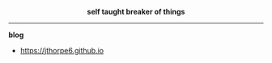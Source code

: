 <p align="center">
<b>self taught breaker of things</b>
</p>

---

**blog**
- https://jthorpe6.github.io
